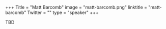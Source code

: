 +++
Title = "Matt Barcomb"
image = "matt-barcomb.png"
linktitle = "matt-barcomb"
Twitter = ""
type = "speaker"
+++

TBD